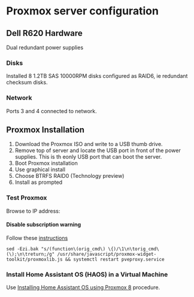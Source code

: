 # Proxmox server configuration

## Dell R620 Hardware

Dual redundant power supplies

### Disks

Installed 8 1.2TB SAS 10000RPM disks configured as RAID6, ie redundant checksum disks.

### Network

Ports 3 and 4 connected to network.

## Proxmox Installation

1. Download the Proxmox ISO and write to a USB thumb drive.
2. Remove top of server and locate the USB port in front of the power supplies. This is th eonly USB port that can boot the server.
3. Boot Proxmox installation
4. Use graphical install
5. Choose BTRFS RAID0 (Technology preview)
6. Install as prompted

### Test Proxmox

Browse to IP address:

#### Disable subscription warning

Follow these [instructions](https://johnscs.com/remove-proxmox51-subscription-notice/)

``` Shell
sed -Ezi.bak "s/(function\(orig_cmd\) \{)/\1\n\torig_cmd\(\);\n\treturn;/g" /usr/share/javascript/proxmox-widget-toolkit/proxmoxlib.js && systemctl restart pveproxy.service
```

### Install Home Assistant OS (HAOS) in a Virtual Machine

Use [Installing Home Assistant OS using Proxmox 8](https://community.home-assistant.io/t/installing-home-assistant-os-using-proxmox-8/201835) procedure.

